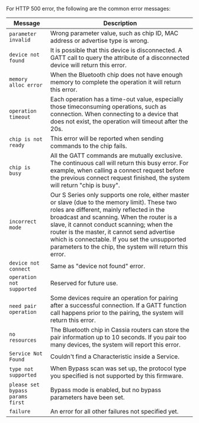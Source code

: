 For HTTP 500 error, the following are the common error messages:

| <img width="300" /><div>Message</div>| <img width="0" /><div>Description</div> | 
| --------------- |------------------|
| `parameter invalid` | Wrong parameter value, such as chip ID, MAC address or advertise type is wrong. |
| `device not found`   | It is possible that this device is disconnected. A GATT call to query the attribute of a disconnected device will return this error. |
| `memory alloc error` | When the Bluetooth chip does not have enough memory to complete the operation it will return this error. |
| `operation timeout` | Each operation has a time-out value, especially those timeconsuming operations, such as connection. When connecting to a device that does not exist, the operation will timeout after the 20s. |
| `chip is not ready` | This error will be reported when sending commands to the chip fails. |
| `chip is busy` | All the GATT commands are mutually exclusive. The continuous call will return this busy error. For example, when calling a connect request before the previous connect request finished, the system will return "chip is busy". |
| `incorrect mode` | Our S Series only supports one role, either master or slave (due to the memory limit). These two roles are different, mainly reflected in the broadcast and scanning. When the router is a slave, it cannot conduct scanning; when the router is the master, it cannot send advertise which is connectable. If you set the unsupported parameters to the chip, the system will return this error. |
| `device not connect` | Same as "device not found" error. |
| `operation not supported` | Reserved for future use. |
| `need pair operation` | Some devices require an operation for pairing after a successful connection. If a GATT function call happens prior to the pairing, the system will return this error. |
| `no resources` | The Bluetooth chip in Cassia routers can store the pair information up to 10 seconds. If you pair too many devices, the system will report this error. |
| `Service Not Found` | Couldn't find a Characteristic inside a Service. |
| `type not supported` | When Bypass scan was set up, the protocol type you specified is not supported by this firmware. |
| `please set bypass params first` | Bypass mode is enabled, but no bypass parameters have been set. |
| `failure` | An error for all other failures not specified yet. |